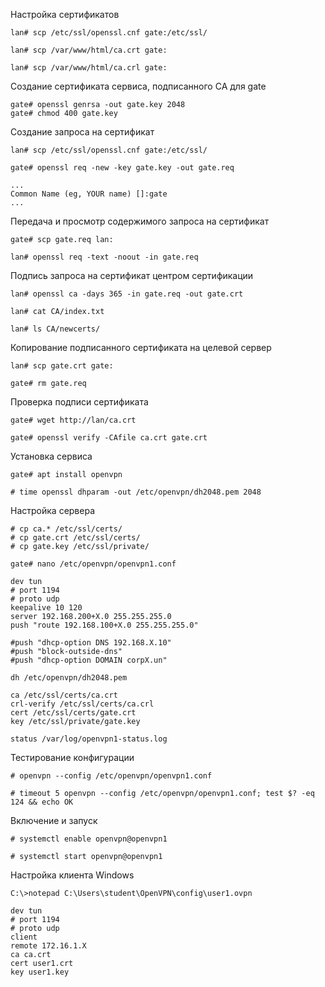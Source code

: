 Настройка сертификатов
```
lan# scp /etc/ssl/openssl.cnf gate:/etc/ssl/

lan# scp /var/www/html/ca.crt gate:

lan# scp /var/www/html/ca.crl gate:
```

Создание сертификата сервиса, подписанного CA для gate
```
gate# openssl genrsa -out gate.key 2048
gate# chmod 400 gate.key
```
Создание запроса на сертификат
```
lan# scp /etc/ssl/openssl.cnf gate:/etc/ssl/
```
```
gate# openssl req -new -key gate.key -out gate.req
```
```
...
Common Name (eg, YOUR name) []:gate
...
```
Передача и просмотр содержимого запроса на сертификат
```
gate# scp gate.req lan:

lan# openssl req -text -noout -in gate.req
```
Подпись запроса на сертификат центром сертификации
```
lan# openssl ca -days 365 -in gate.req -out gate.crt
```
```
lan# cat CA/index.txt

lan# ls CA/newcerts/
```
Копирование подписанного сертификата на целевой сервер
```
lan# scp gate.crt gate:

gate# rm gate.req
```
Проверка подписи сертификата
```
gate# wget http://lan/ca.crt

gate# openssl verify -CAfile ca.crt gate.crt
```


Установка сервиса
```
gate# apt install openvpn
```
```
# time openssl dhparam -out /etc/openvpn/dh2048.pem 2048
```
Настройка сервера
```
# cp ca.* /etc/ssl/certs/
# cp gate.crt /etc/ssl/certs/
# cp gate.key /etc/ssl/private/
```
```
gate# nano /etc/openvpn/openvpn1.conf
```
```
dev tun
# port 1194
# proto udp
keepalive 10 120
server 192.168.200+X.0 255.255.255.0
push "route 192.168.100+X.0 255.255.255.0"

#push "dhcp-option DNS 192.168.X.10"
#push "block-outside-dns"
#push "dhcp-option DOMAIN corpX.un"

dh /etc/openvpn/dh2048.pem

ca /etc/ssl/certs/ca.crt
crl-verify /etc/ssl/certs/ca.crl
cert /etc/ssl/certs/gate.crt
key /etc/ssl/private/gate.key

status /var/log/openvpn1-status.log
```

Тестирование конфигурации
```
# openvpn --config /etc/openvpn/openvpn1.conf

# timeout 5 openvpn --config /etc/openvpn/openvpn1.conf; test $? -eq 124 && echo OK
```
Включение и запуск
```
# systemctl enable openvpn@openvpn1

# systemctl start openvpn@openvpn1
```


Настройка клиента
Windows

```
C:\>notepad C:\Users\student\OpenVPN\config\user1.ovpn
```
```
dev tun
# port 1194
# proto udp
client
remote 172.16.1.X
ca ca.crt
cert user1.crt
key user1.key
```
